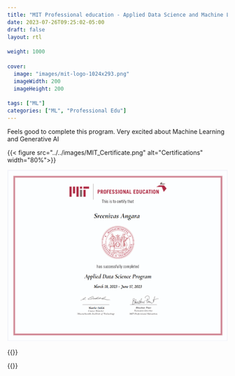 ```yaml
---
title: "MIT Professional education - Applied Data Science and Machine Learning"
date: 2023-07-26T09:25:02-05:00
draft: false
layout: rtl

weight: 1000

cover:
  image: "images/mit-logo-1024x293.png"
  imageWidth: 200
  imageHeight: 200

tags: ["ML"]
categories: ["ML", "Professional Edu"]
---
```


Feels good to complete this program. Very excited about Machine Learning and Generative AI

{{< figure src="../../images/MIT_Certificate.png" alt="Certifications" width="80%">}}

![](/static/images/MIT_Certificate.png)

{{<rawhtml>}}

{{</rawhtml>}}
